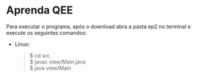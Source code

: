 # Aprenda QEE

Para executar o programa, após o download abra a pasta ep2 no terminal e execute os seguintes comandos:

* Linux:

    >$  cd src  
    $   javac view/Main.java  
    $   java view/Main  



